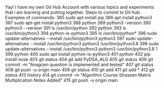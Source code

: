Yay! I have my own Git Hub Account with various topics and experiments that i am learning and putting together.
Steps to commit to Git hub: Examples of commands:
  385  sudo apt install pip
  386  apt install python3
  387  sudo apt-get install python3
  388  python
  389  python3 -version
  390  python3 --version
  391  ls /usr/bin/python
  392  python
  393  ls /usr/bin/python3
  394  python-is-python3
  395  ls /usr/bin/python*
  396  sudo update-alternatives --install /usr/bin/python3 python3
  397  sudo update-alternatives --install /usr/bin/python3 python3 /usr/bin/python3.8
  398  sudo update-alternatives --install /usr/bin/python3 python3 /usr/bin/python3.8 1
  399  python
  400  sudo apt install python-is-python3
  401  python
  402  pip install nose
  403  git status
  404  git add PyDSA_ALG
  405  git status
  406  git commit -m "Anagram question is implemented and tested"
  407  git status
  408  git push -u origin main
  409  git status
  410  git add
  411  git add *
  412  git status
  413  history
  414  git commit -m "Algorithm Course Strassen Matrix Multiplication Notes Added"
  415  git push -u origin main

